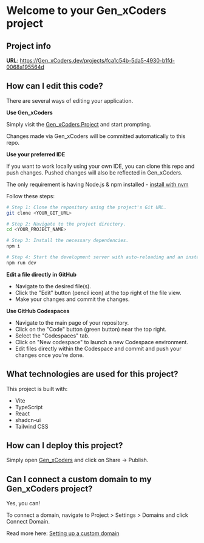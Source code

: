 # Welcome to your Gen_xCoders project

## Project info

**URL**: https://Gen_xCoders.dev/projects/fca1c54b-5da5-4930-b1fd-0068a195564d

## How can I edit this code?

There are several ways of editing your application.

**Use Gen_xCoders**

Simply visit the [Gen_xCoders Project](https://Gen_xCoders.dev/projects/fca1c54b-5da5-4930-b1fd-0068a195564d) and start prompting.

Changes made via Gen_xCoders will be committed automatically to this repo.

**Use your preferred IDE**

If you want to work locally using your own IDE, you can clone this repo and push changes. Pushed changes will also be reflected in Gen_xCoders.

The only requirement is having Node.js & npm installed - [install with nvm](https://github.com/nvm-sh/nvm#installing-and-updating)

Follow these steps:

```sh
# Step 1: Clone the repository using the project's Git URL.
git clone <YOUR_GIT_URL>

# Step 2: Navigate to the project directory.
cd <YOUR_PROJECT_NAME>

# Step 3: Install the necessary dependencies.
npm i

# Step 4: Start the development server with auto-reloading and an instant preview.
npm run dev
```

**Edit a file directly in GitHub**

- Navigate to the desired file(s).
- Click the "Edit" button (pencil icon) at the top right of the file view.
- Make your changes and commit the changes.

**Use GitHub Codespaces**

- Navigate to the main page of your repository.
- Click on the "Code" button (green button) near the top right.
- Select the "Codespaces" tab.
- Click on "New codespace" to launch a new Codespace environment.
- Edit files directly within the Codespace and commit and push your changes once you're done.

## What technologies are used for this project?

This project is built with:

- Vite
- TypeScript
- React
- shadcn-ui
- Tailwind CSS

## How can I deploy this project?

Simply open [Gen_xCoders](https://Gen_xCoders.dev/projects/fca1c54b-5da5-4930-b1fd-0068a195564d) and click on Share -> Publish.

## Can I connect a custom domain to my Gen_xCoders project?

Yes, you can!

To connect a domain, navigate to Project > Settings > Domains and click Connect Domain.

Read more here: [Setting up a custom domain](https://docs.Gen_xCoders.dev/tips-tricks/custom-domain#step-by-step-guide)
